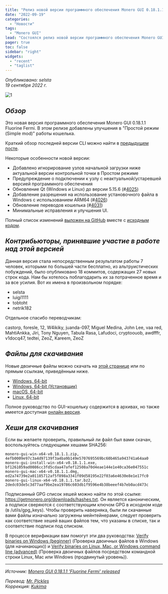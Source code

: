 ```yaml
---
title: "Релиз новой версии программного обеспечения Monero GUI 0.18.1.1 Fluorine Fermi"
date: "2022-09-19"
categories:
  - "Новости"
tags:
  - "Monero GUI"
lead: "Состоялся релиз новой версии программного обеспечения Monero GUI 0.18.1.1 Fluorine Fermi"
pager: true
toc: false
sidebar: "right"
widgets:
  - "recent"
  - "taglist"
---
```


_Опубликовано: selsta_  
_19 сентября 2022 г._

![1](/img/post/2022-07-19-monero-0.18.0.0-released/01.png)  

## _Обзор_

Это новая версия программного обеспечения Monero GUI 0.18.1.1 Fluorine Fermi. В этом релизе добавлены улучшения в "Простой режим (Simple mod)" работы кошелька.

Краткий обзор последней версии CLI можно найти в [предыдущем посте](https://www.getmonero.org/2022/09/19/monero-0.18.1.1-released.html).

Некоторые особенности новой версии:
- Добавлено игнорирование узлов начальной загрузки ниже актуальной версии контрольной точки в Простом режиме
- Предупреждение о подключении к узлу с неактуальной/устаревшей версией программного обеспечения
- Обновление Qt (Windows и Linux) до версии 5.15.6 (#[4025](https://github.com/monero-project/monero-gui/pull/4025))
- Добавление разрешения на использование установочного файла в Windows с использованием ARM64 (#[4026](https://github.com/monero-project/monero-gui/pull/4026))
- Обновление переводов кошелька (#[4031](https://github.com/monero-project/monero-gui/pull/4031))
- Минимальные исправления и улучшения UI.

Полный список изменений [выложен на GitHub](https://github.com/monero-project/monero-gui/compare/v0.18.1.0...v0.18.1.1) вместе с [исходным кодом](https://github.com/monero-project/monero-gui/tree/v0.18.1.1).

## _Контрибьюторы, принявшие участие в работе над этой версией_

Данная версия стала непосредственным результатом работы 7 человек, которыми по большей части бесплатно, из альтруистических побуждений, было опубликовано 18 коммитов, содержащих 27 новых строк кода. Нам бы хотелось поблагодарить их за потраченное время и за все усилия. Вот их имена в произвольном порядке:

- selsta
- luigi1111
- tobtoht
- netrik182

Отдельное спасибо переводчикам:

castorp, foresle, 12, W4ikiky, juanda-097, Miguel Medina, John Lee, vaa red, MahtiAnkka, Jiri, Tony Nguyen, Tabula Rasa, Lafudoci, cryptoouob, awdfffr, v1docq47, tedtei, ZeoZ, Kareem, ZeoZ

## _Файлы для скачивания_

Новые двоичные файлы можно скачать на [этой странице](https://www.getmonero.org/downloads/) или по прямым ссылкам, приведённым ниже.

- [Windows, 64-bit](https://downloads.getmonero.org/gui/monero-gui-win-x64-v0.18.1.1.zip)
- [Windows, 64-bit (Установщик)](https://downloads.getmonero.org/gui/monero-gui-install-win-x64-v0.18.1.1.exe)
- [macOS, 64-bit](https://downloads.getmonero.org/gui/monero-gui-mac-x64-v0.18.1.1.dmg)
- [Linux, 64-bit](https://downloads.getmonero.org/gui/monero-gui-linux-x64-v0.18.1.1.tar.bz2)

Полное руководство по GUI-кошельку содержится в архивах, но также имеется доступная [онлайн версия](https://github.com/monero-ecosystem/monero-GUI-guide/blob/master/monero-GUI-guide.md).

## _Хеши для скачивания_

Если вы желаете проверить, правильный ли файл был вами скачан, воспользуйтесь следующими хешами SHA256:

```
monero-gui-win-x64-v0.18.1.1.zip, 4efb0009e97c3a4d97139f3a4ba9b149e5707695569bc60b465a943741a64aa0
monero-gui-install-win-x64-v0.18.1.1.exe, bf1261059ad0086cc3fd5cdaa47afef12508a70d4eae144e1e40ca36e047551c
monero-gui-mac-x64-v0.18.1.1.dmg, ed2a74739e2a01185712af5f898a3341f09d58195e22f03a6e4630e8e1e17fc0
monero-gui-linux-x64-v0.18.1.1.tar.bz2, 2dedc03de5c3d77aaf9be2ea19786c603db1f9596e4b38beeef4b7eb0acd473c
```

Подписанный GPG список хешей можно найти по этой ссылке: https://getmonero.org/downloads/hashes.txt. Он является каноническим, а подписи сверяются с соответствующим ключом GPG в исходном коде (в /utils/gpg_keys). Чтобы проверить наверняка, были ли скачанные вами файлы изначально загружены мейнтейнерами, следует проверить как соответствие хешей ваших файлов тем, что указаны в списке, так и соответствие подписи под списком.

В процессе верификации вам помогут эти два руководства: [Verify binaries on Windows (beginner)](https://www.getmonero.org/resources/user-guides/verification-windows-beginner.html) (Проверка двоичных файлов в Windows (для начинающих)) и [Verify binaries on Linux, Mac, or Windows command line (advanced)](https://www.getmonero.org/resources/user-guides/verification-allos-advanced.html) (Проверка двоичных файлов посредством командной строки Linux, Mac или Windows (продвинутый уровень)).

---

_Источник: [Monero GUI 0.18.1.1 'Fluorine Fermi' released](https://www.getmonero.org/2022/09/19/monero-GUI-0.18.1.1-released.html)_

_Перевод: [Mr. Pickles](https://t.me/v1docq47)_  
_Коррекция: [Kukima](https://t.me/Kukima)_
